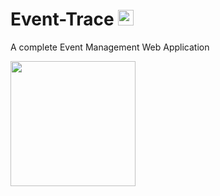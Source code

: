 # Event-Trace <img src="https://user-images.githubusercontent.com/52280206/147576850-07cdbfc0-6225-4a71-85cf-f13e7915ec9f.png" width=25> 
A complete Event Management Web Application

<img src="https://user-images.githubusercontent.com/52280206/147576440-8d836630-22b9-47e5-b63c-36e5380e5a26.png" width=200>
